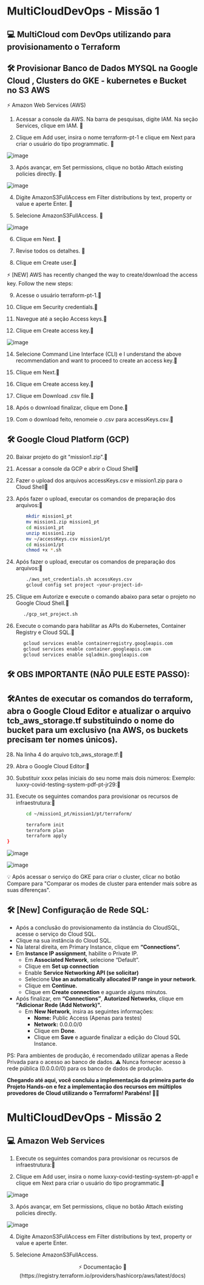 # MultiCloudDevOps - Missão 1
 
## :computer: MultiCloud com DevOps utilizando para provisionamento o Terraform

## 🛠 Provisionar Banco de Dados MYSQL na Google Cloud , Clusters do GKE - kubernetes e Bucket no S3 AWS 

⚡ Amazon Web Services (AWS)

1. Acessar a console da AWS. Na barra de pesquisas, digite IAM. Na seção Services, clique em IAM.  👋

2. Clique em Add user, insira o nome terraform-pt-1 e clique em Next para criar o usuário do tipo programmatic.  👋

![image](https://user-images.githubusercontent.com/76752875/231753016-75ffea2d-a9ed-4c19-b264-12038c89919d.png)

3. Após avançar, em Set permissions, clique no botão Attach existing policies directly. 👋

![image](https://user-images.githubusercontent.com/76752875/231754740-d41b160a-dddb-4797-8c90-d23c0f0c49f2.png)

4. Digite AmazonS3FullAccess em Filter distributions by text, property or value e aperte Enter. 👋

5. Selecione AmazonS3FullAccess. 👋

![image](https://user-images.githubusercontent.com/76752875/231755714-d06d4e66-dd65-4b2d-bee5-d8a44fbf8169.png)

6. Clique em Next. 👋

7. Revise todos os detalhes. 👋

8. Clique em Create user.👋

⚡ [NEW] AWS has recently changed the way to create/download the access key. Follow the new steps:

9. Acesse o usuário terraform-pt-1.👋

11. Clique em Security credentials.👋

12. Navegue até a seção Access keys.👋

13. Clique em Create access key.👋

![image](https://user-images.githubusercontent.com/76752875/231761785-8d8ac147-8bf4-4626-9427-33eb56fa4288.png)

14. Selecione Command Line Interface (CLI) e I understand the above recommendation and want to proceed to create an access key.👋

15. Clique em Next.👋

16. Clique em Create access key.👋

17. Clique em Download .csv file.👋

18. Após o download finalizar, clique em Done.👋

19. Com o download feito, renomeie o .csv para accessKeys.csv.👋

## 🛠 Google Cloud Platform (GCP)

20. Baixar projeto do git "mission1.zip".👋

21. Acessar a console da GCP e abrir o Cloud Shell👋

22. Fazer o upload dos arquivos accessKeys.csv e mission1.zip para o Cloud Shell👋

23. Após fazer o upload, executar os comandos de preparação dos arquivos:👋

```bash
       mkdir mission1_pt
       mv mission1.zip mission1_pt
       cd mission1_pt
       unzip mission1.zip
       mv ~/accessKeys.csv mission1/pt
       cd mission1/pt
       chmod +x *.sh
```

24. Após fazer o upload, executar os comandos de preparação dos arquivos:👋

```bash
       ./aws_set_credentials.sh accessKeys.csv
       gcloud config set project <your-project-id>
```

25. Clique em Autorize e execute o comando abaixo para setar o projeto no Google Cloud Shell.👋

```bash
      ./gcp_set_project.sh
```
26. Execute o comando para habilitar as APIs do Kubernetes, Container Registry e Cloud SQL.👋

```bash
      gcloud services enable containerregistry.googleapis.com
      gcloud services enable container.googleapis.com
      gcloud services enable sqladmin.googleapis.com
```

## 🛠 OBS IMPORTANTE (NÃO PULE ESTE PASSO):

## 🛠Antes de executar os comandos do terraform, abra o Google Cloud Editor e atualizar o arquivo tcb_aws_storage.tf substituindo o nome do bucket para um exclusivo    (na AWS, os buckets precisam ter nomes únicos).

28. Na linha 4 do arquivo tcb_aws_storage.tf:👋

29. Abra o Google Cloud Editor:👋

30. Substituir xxxx pelas iniciais do seu nome mais dois números: Exemplo: luxxy-covid-testing-system-pdf-pt-jr29:👋

29. Execute os seguintes comandos para provisionar os recursos de infraestrutura:👋

```bash
       cd ~/mission1_pt/mission1/pt/terraform/

       terraform init
       terraform plan
       terraform apply
}
```

![image](https://user-images.githubusercontent.com/76752875/231773587-14add5d7-9025-4c6d-af22-2ab038ed12e7.png)

![image](https://user-images.githubusercontent.com/76752875/231773765-d0ccf4cb-9cc0-426c-95bf-686f784a360d.png)


<aside>
💡 Após acessar o serviço do GKE para criar o cluster, clicar no botão Compare para "Comparar os modes de cluster para entender mais sobre as suas diferenças".
</aside>

## 🛠 [New] Configuração de Rede SQL:

- Após a conclusão do provisionamento da instância do CloudSQL, acesse o serviço do Cloud SQL.
- Clique na sua instância do Cloud SQL.
- Na lateral direita, em Primary Instance, clique em **“Connections”.**
- Em **Instance IP assignment**, habilite o Private IP.
    - Em **Associated Network**, selecione “Default”.
    - Clique em **Set up connection**
    - Enable **Service Networking API (se solicitar)**
    - Selecione **Use an automatically allocated IP range in your network**.
    - Clique em **Continue.**
    - Clique em **Create connection** e aguarde alguns minutos.
- Após finalizar, em **“Connections”**, **Autorized Networks**, clique em **"Adicionar Rede (Add Network)".**
    - Em **New Network**, insira as seguintes informações:
        - **Nome:** Public Access (Apenas para testes)
        - **Network:** 0.0.0.0/0
        - Clique em **Done**.
        - Clique em **Save** e aguarde finalizar a edição do Cloud SQL Instance.

PS: Para ambientes de produção, é recomendado utilizar apenas a Rede Privada para o acesso ao banco de dados. 
⚠️ Nunca fornecer acesso à rede pública (0.0.0.0/0) para os banco de dados de produção.

**Chegando até aqui, você concluiu a implementação da primeira parte do Projeto Hands-on e fez a implementação dos recursos em múltiplos provedores de Cloud utilizando o Terrraform! Parabéns! 🚀🎉**


# MultiCloudDevOps - Missão 2

## :computer: Amazon Web Services

1. Execute os seguintes comandos para provisionar os recursos de infraestrutura:👋

2. Clique em Add user, insira o nome luxxy-covid-testing-system-pt-app1 e clique em Next para criar o usuário do tipo programmatic.👋


![image](https://user-images.githubusercontent.com/76752875/232621454-11b48ace-5934-41f7-86f9-f7a7e8396bf3.png)


3. Após avançar, em Set permissions, clique no botão Attach existing policies directly.

![image](https://user-images.githubusercontent.com/76752875/232621552-9df75114-9dc3-41fa-9ff8-9a1800e9eb21.png)

4. Digite AmazonS3FullAccess em Filter distributions by text, property or value e aperte Enter. 

5. Selecione AmazonS3FullAccess. 



<p align="center">
⚡ Documentação 👋
    (https://registry.terraform.io/providers/hashicorp/aws/latest/docs)
</p>   


